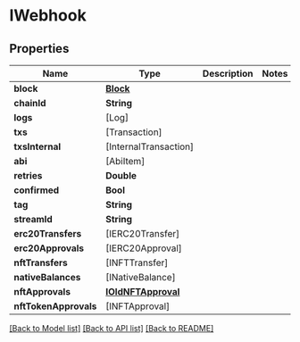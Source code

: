 # IWebhook

## Properties
Name | Type | Description | Notes
------------ | ------------- | ------------- | -------------
**block** | [**Block**](Block.md) |  | 
**chainId** | **String** |  | 
**logs** | [Log] |  | 
**txs** | [Transaction] |  | 
**txsInternal** | [InternalTransaction] |  | 
**abi** | [AbiItem] |  | 
**retries** | **Double** |  | 
**confirmed** | **Bool** |  | 
**tag** | **String** |  | 
**streamId** | **String** |  | 
**erc20Transfers** | [IERC20Transfer] |  | 
**erc20Approvals** | [IERC20Approval] |  | 
**nftTransfers** | [INFTTransfer] |  | 
**nativeBalances** | [INativeBalance] |  | 
**nftApprovals** | [**IOldNFTApproval**](IOldNFTApproval.md) |  | 
**nftTokenApprovals** | [INFTApproval] |  | 

[[Back to Model list]](../README.md#documentation-for-models) [[Back to API list]](../README.md#documentation-for-api-endpoints) [[Back to README]](../README.md)


